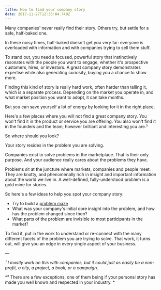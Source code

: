 ```yaml
---
title: How to find your company story
date: 2017-11-27T12:35:04.740Z
---
```

Many companies¹ never really find their story. Others try, but settle for a safe, half-baked one.

<!--more-->

In these noisy times, half-baked doesn't get you very far: everyone is overloaded with information and with companies trying to sell them stuff.

To stand out, you need a focused, powerful story that instinctively resonates with the people you want to engage, whether it's prospective customers, hires, or investors. A great company story demonstrates expertise while also generating curiosity, buying you a chance to show more.

Finding this kind of story is really hard work, often harder than telling it, which is a separate process. Depending on the market you operate in, and what market position you want to adopt, it can take months.

But you can save yourself a lot of energy by looking for it in the right place.

Here's a few places where you will not find a great company story. You won't find it in the product or service you are offering. You also won't find it in the founders and the team, however brilliant and interesting you are.²

So where should you look?

Your story resides in the problem you are solving.

Companies exist to solve problems in the marketplace. That is their only purpose. And your audience really cares about the problems they have. 

Problems sit at the juncture where markets, companies and people meet. They are knotty, and phenomenally rich in insight and important information about the world we live in. A well-defined, fully-understood problem is a gold mine for stories.

So here's a few ideas to help you spot your company story:

* Try to build a [problem maze](http://cdixon.org/2013/08/04/the-idea-maze/)   
* What was your company's initial core insight into the problem, and how has the problem changed since then?
* What parts of the problem are invisible to most participants in the market?  


To find it, put in the work to understand or re-connect with the many different facets of the problem you are trying to solve. That work, it turns out, will give you an edge in every single aspect of your business.

—


*¹
I mostly work on this with companies, but it could just as easily be a non-profit, a city, a project, a book, or a campaign.*

\*²
There are a few exceptions, one of them being if your personal story has made you well known and respected in your industry. \*


